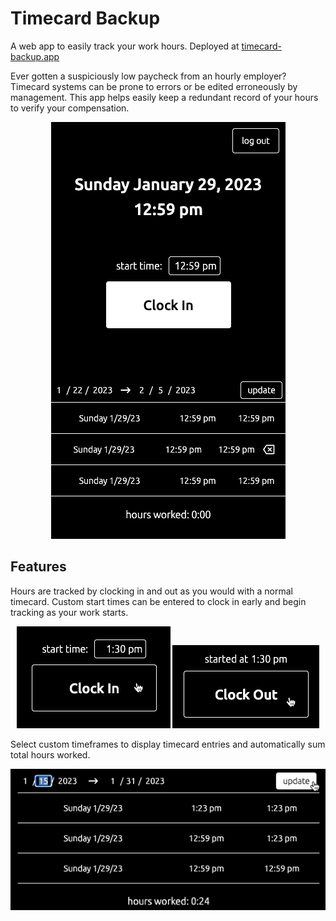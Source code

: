 # Timecard Backup
A web app to easily track your work hours. Deployed at [timecard-backup.app](https://www.timecard-backup.app/)

Ever gotten a suspiciously low paycheck from an hourly employer? Timecard systems
can be prone to errors or be edited erroneously by management. This app helps easily
keep a redundant record of your hours to verify your compensation.

<p align="center">
  <img src="https://github.com/Jeff0Brewer/readme-img/blob/main/timecard-backup/timecard-ex.jpg?raw=true" alt="layout example"/>
</p>

## Features
Hours are tracked by clocking in and out as you would with a normal timecard. Custom
start times can be entered to clock in early and begin tracking as your work starts.

<p align="center">
  <img src="https://github.com/Jeff0Brewer/readme-img/blob/main/timecard-backup/clockin.jpg?raw=true" alt="clock in button"/>
  <img src="https://github.com/Jeff0Brewer/readme-img/blob/main/timecard-backup/clockout.jpg?raw=true" alt="clock out button"/>
</p>

Select custom timeframes to display timecard entries and automatically sum total hours worked.

<p align="center">
  <img src="https://github.com/Jeff0Brewer/readme-img/blob/main/timecard-backup/list-ex.jpg?raw=true" alt="list example"/>
</p>
